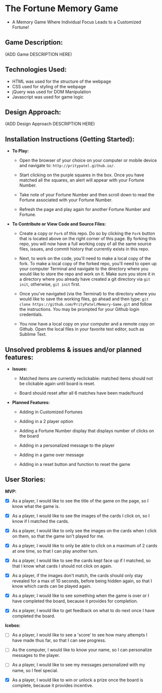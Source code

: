 
# The Fortune Memory Game

  - A Memory Game Where Individual Focus Leads to a Customized Fortune!


## Game Description:

  (ADD Game DESCRIPTION HERE)



## Technologies Used:

  - HTML was used for the structure of the webpage
  - CSS used for styling of the webpage
  - jQuery was used for DOM Manipulation
  - Javascript was used for game logic



## Design Approach:

  (ADD Design Approach DESCRIPTION HERE)




## Installation Instructions (Getting Started):

  - **To Play:**

    - Open the browser of your choice on your computer or mobile device and navigate to:
    `http://pritypatel.github.io/`.

    - Start clicking on the purple squares in the box. Once you have matched all the squares, an alert will appear with your Fortune Number.

    - Take note of your Fortune Number and then scroll down to read the Fortune associated with your Fortune Number.

    - Refresh the page and play again for another Fortune Number and Fortune.

  - **To Contribute or View Code and Source Files:**

    - Create a copy or `Fork` of this repo. Do so by clicking the `Fork`  button that is located above on the right corner of this page. By forking this repo, you will now have a full working copy of all the same source files, issues, and commit history that currently exists in this repo.

    - Next, to work on the code, you'll need to make a local copy of the fork. To make a local copy of the forked repo, you'll need to open up your computer Terminal and navigate to the directory where you would like to store the repo and work on it. Make sure you store it in a directory where you already have created a git directory via `git init`, otherwise, `git init` first.

    - Once you've navigated (via the Terminal) to the directory where you would like to save the working files, go ahead and then type: `git clone https://github.com/PrityPatel/Memory-Game.git` and follow the instructions. You may be prompted for your Github login credentials.

    - You now have a local copy on your computer and a remote copy on Github. Open the local files in your favorite text editor, such as Sublime Text.


## Unsolved problems & issues and/or planned features:

  - **Issues:**

    - Matched items are currently reclickable: matched items should not be clickable again until board is reset.

    - Board should reset after all 6 matches have been made/found

  - **Planned Features:**

    - Adding in Customized Fortunes

    - Adding in a 2 player option

    - Adding a Fortune Number display that displays number of clicks on the board

    - Adding in a personalized message to the player

    - Adding in a game over message

    - Adding in a reset button and function to reset the game


## User Stories:

  **MVP:**

  - [x] As a player, I would like to see the title of the game on the page, so I know what the game is.

  - [x] As a player, I would like to see the images of the cards I click on, so I know if I matched the cards.

  - [x] As a player, I would like to only see the images on the cards when I click on them, so that the game isn't played for me.

  - [x] As a player, I would like to only be able to click on a maximum of 2 cards at one time, so that I can play another turn.

  - [x] As a player, I would like to see the cards kept face up if I matched, so that I know what cards I should not click on again.

  - [x] As a player, if the images don't match, the cards should only stay revealed for a max of 10 seconds, before being hidden again, so that I know which cards can be played again.

  - [x] As a player, I would like to see something when the game is over or I have completed the board, because it provides for completion.

  - [x] As a player, I would like to get feedback on what to do next once I have completed the board.

**Icebox:**

- [ ] As a player, I would like to see a 'score' to see how many attempts I have made thus far, so that I can see progress.

- [ ] As the computer, I would like to know your name, so I can personalize messages to the player.

- [ ] As a player, I would like to see my messages personalized with my name, so I feel special.

- [x] As a player, I would like to win or unlock a prize once the board is complete, because it provides incentive.


